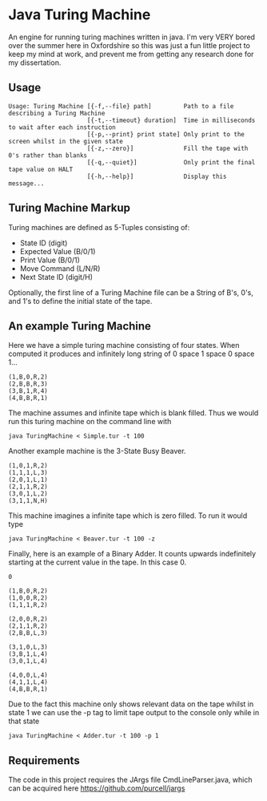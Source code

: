# Java Turing Machine

An engine for running turing machines written in java. I'm very VERY bored over the summer here in Oxfordshire so this was just a fun little project to keep my mind at work, and prevent me from getting any research done for my dissertation.

## Usage

	Usage: Turing Machine [{-f,--file} path]         Path to a file describing a Turing Machine
	                      [{-t,--timeout} duration]  Time in milliseconds to wait after each instruction
	                      [{-p,--print} print state] Only print to the screen whilst in the given state
	                      [{-z,--zero}]              Fill the tape with 0's rather than blanks
	                      [{-q,--quiet}]             Only print the final tape value on HALT
	                      [{-h,--help}]              Display this message...

## Turing Machine Markup

Turing machines are defined as 5-Tuples consisting of:
* State ID       (digit)
* Expected Value (B/0/1)
* Print Value    (B/0/1)
* Move Command   (L/N/R)
* Next State ID  (digit/H)

Optionally, the first line of a Turing Machine file can be a String of B's, 0's, and 1's to define the initial state of the tape.

## An example Turing Machine

Here we have a simple turing machine consisting of four states. When computed it produces and infinitely long string of 0 space 1 space 0 space 1...

	(1,B,0,R,2)
	(2,B,B,R,3)
	(3,B,1,R,4)
	(4,B,B,R,1)

The machine assumes and infinite tape which is blank filled. Thus we would run this turing machine on the command line with

	java TuringMachine < Simple.tur -t 100

Another example machine is the 3-State Busy Beaver.

	(1,0,1,R,2)
	(1,1,1,L,3)
	(2,0,1,L,1)
	(2,1,1,R,2)
	(3,0,1,L,2)
	(3,1,1,N,H)

This machine imagines a infinite tape which is zero filled. To run it would type

	java TuringMachine < Beaver.tur -t 100 -z

Finally, here is an example of a Binary Adder. It counts upwards indefinitely starting at the current value in the tape. In this case 0.

	0

	(1,B,0,R,2)
	(1,0,0,R,2)
	(1,1,1,R,2)

	(2,0,0,R,2)
	(2,1,1,R,2)
	(2,B,B,L,3)

	(3,1,0,L,3)
	(3,B,1,L,4)
	(3,0,1,L,4)

	(4,0,0,L,4)
	(4,1,1,L,4)
	(4,B,B,R,1) 

Due to the fact this machine only shows relevant data on the tape whilst in state 1 we can use the -p tag to limit tape output to the console only while in that state

	java TuringMachine < Adder.tur -t 100 -p 1

## Requirements

The code in this project requires the JArgs file CmdLineParser.java, which can be acquired here https://github.com/purcell/jargs